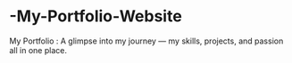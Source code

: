 # -My-Portfolio-Website
My Portfolio : A glimpse into my journey — my skills, projects, and passion all in one place.
